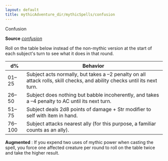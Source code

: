 ```yaml
---
layout: default
title: mythicAdventure_dir/mythicSpells/confusion
---
```

Confusion

**Source** [_confusion_](spell_dir/confusion#_confusion)

Roll on the table below instead of the non-mythic version at the start of each subject's turn to see what it does in that round.

| d% | Behavior |
| --- | --- |
| 01–25 | Subject acts normally, but takes a –2 penalty on all attack rolls, skill checks, and ability checks until its next turn. |
| 26–50 | Subject does nothing but babble incoherently, and takes a –4 penalty to AC until its next turn. |
| 51–75 | Subject deals 2d8 points of damage + Str modifier to self with item in hand. |
| 76–100 | Subject attacks nearest ally (for this purpose, a familiar counts as an ally). |

**Augmented** : If you expend two uses of mythic power when casting the spell, you force one affected creature per round to roll on the table twice and take the higher result.

